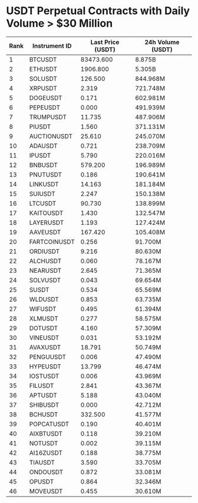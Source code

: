 # USDT Perpetual Contracts with Daily Volume > $30 Million

| Rank | Instrument ID | Last Price (USDT) | 24h Volume (USDT) |
|------|---------------|-------------------|-------------------|
| 1 | BTCUSDT | 83473.600 | 8.875B |
| 2 | ETHUSDT | 1906.800 | 5.305B |
| 3 | SOLUSDT | 126.500 | 844.968M |
| 4 | XRPUSDT | 2.319 | 721.748M |
| 5 | DOGEUSDT | 0.171 | 602.981M |
| 6 | PEPEUSDT | 0.000 | 491.939M |
| 7 | TRUMPUSDT | 11.735 | 487.906M |
| 8 | PIUSDT | 1.560 | 371.131M |
| 9 | AUCTIONUSDT | 25.610 | 245.070M |
| 10 | ADAUSDT | 0.721 | 238.709M |
| 11 | IPUSDT | 5.790 | 220.016M |
| 12 | BNBUSDT | 579.200 | 196.989M |
| 13 | PNUTUSDT | 0.186 | 190.641M |
| 14 | LINKUSDT | 14.163 | 181.184M |
| 15 | SUIUSDT | 2.247 | 150.138M |
| 16 | LTCUSDT | 90.730 | 138.899M |
| 17 | KAITOUSDT | 1.430 | 132.547M |
| 18 | LAYERUSDT | 1.193 | 127.424M |
| 19 | AAVEUSDT | 167.420 | 105.408M |
| 20 | FARTCOINUSDT | 0.256 | 91.700M |
| 21 | ORDIUSDT | 9.216 | 80.630M |
| 22 | ALCHUSDT | 0.060 | 78.167M |
| 23 | NEARUSDT | 2.645 | 71.365M |
| 24 | SOLVUSDT | 0.043 | 69.654M |
| 25 | SUSDT | 0.534 | 65.569M |
| 26 | WLDUSDT | 0.853 | 63.735M |
| 27 | WIFUSDT | 0.495 | 61.394M |
| 28 | XLMUSDT | 0.277 | 58.575M |
| 29 | DOTUSDT | 4.160 | 57.309M |
| 30 | VINEUSDT | 0.031 | 53.192M |
| 31 | AVAXUSDT | 18.791 | 50.749M |
| 32 | PENGUUSDT | 0.006 | 47.490M |
| 33 | HYPEUSDT | 13.799 | 46.474M |
| 34 | IOSTUSDT | 0.006 | 43.969M |
| 35 | FILUSDT | 2.841 | 43.367M |
| 36 | APTUSDT | 5.188 | 43.040M |
| 37 | SHIBUSDT | 0.000 | 42.712M |
| 38 | BCHUSDT | 332.500 | 41.577M |
| 39 | POPCATUSDT | 0.190 | 40.401M |
| 40 | AIXBTUSDT | 0.118 | 39.210M |
| 41 | NOTUSDT | 0.002 | 39.115M |
| 42 | AI16ZUSDT | 0.188 | 38.775M |
| 43 | TIAUSDT | 3.590 | 33.705M |
| 44 | ONDOUSDT | 0.872 | 33.081M |
| 45 | OPUSDT | 0.864 | 32.346M |
| 46 | MOVEUSDT | 0.455 | 30.610M |
